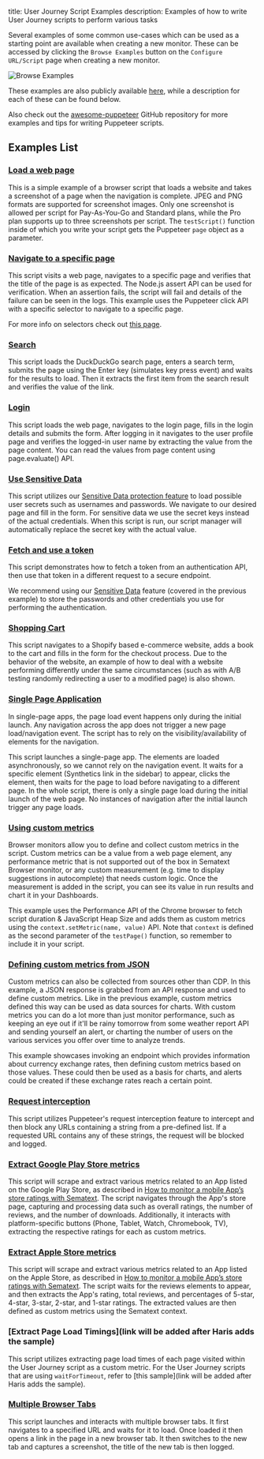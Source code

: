 title: User Journey Script Examples
description: Examples of how to write User Journey scripts to perform various tasks

Several examples of some common use-cases which can be used as a starting point are available when creating a new monitor. These can be accessed by clicking the `Browse Examples` button on the `Configure URL/Script` page when creating a new monitor.

![Browse Examples](../../images/synthetics/browse-ujs-examples.png)

These examples are also publicly available [here](https://github.com/sematext/docs/tree/master/docs/synthetics/puppeteer-scripts), while a description for each of these can be found below.

Also check out the [awesome-puppeteer](https://github.com/transitive-bullshit/awesome-puppeteer) GitHub repository for more examples and tips for writing Puppeteer scripts.


## Examples List

### [Load a web page](https://github.com/sematext/docs/tree/master/docs/synthetics/puppeteer-scripts/load-web-page.js)

This is a simple example of a browser script that loads a website and takes a screenshot of a page when the navigation is complete. JPEG and PNG formats are supported for screenshot images. Only one screenshot is allowed per script for Pay-As-You-Go and Standard plans, while the Pro plan supports up to three screenshots per script. The `testScript()` function inside of which you write your script gets the Puppeteer `page` object as a parameter.



### [Navigate to a specific page](https://github.com/sematext/docs/tree/master/docs/synthetics/puppeteer-scripts/navigate-specific-page.js)

This script visits a web page, navigates to a specific page and verifies that the title of the page is as expected. The Node.js assert API can be used for verification. When an assertion fails, the script will fail and details of the failure can be seen in the logs. This example uses the Puppeteer click API with a specific selector to navigate to a specific page.

For more info on selectors check out [this page](https://developer.mozilla.org/en-US/docs/Web/CSS/CSS_Selectors).



### [Search](https://github.com/sematext/docs/tree/master/docs/synthetics/puppeteer-scripts/open-search-page.js)

This script loads the DuckDuckGo search page, enters a search term, submits the page using the Enter key (simulates key press event) and waits for the results to load. Then it extracts the first item from the search result and verifies the value of the link.



### [Login](https://github.com/sematext/docs/tree/master/docs/synthetics/puppeteer-scripts/login-wiki.js)

This script loads the web page, navigates to the login page, fills in the login details and submits the form. After logging in it navigates to the user profile page and verifies the logged-in user name by extracting the value from the page content. You can read the values from page content using page.evaluate() API.



### [Use Sensitive Data](https://github.com/sematext/docs/tree/master/docs/synthetics/puppeteer-scripts/use-sensitive-data.js)

This script utilizes our [Sensitive Data protection feature](./sensitive-data.md) to load possible user secrets such as usernames and passwords. We navigate to our desired page and fill in the form. For sensitive data we use the secret keys instead of the actual credentials. When this script is run, our script manager will automatically replace the secret key with the actual value.



### [Fetch and use a token](https://github.com/sematext/docs/tree/master/docs/synthetics/puppeteer-scripts/fetch-use-token.js)

This script demonstrates how to fetch a token from an authentication API, then use that token in a different request to a secure endpoint.

We recommend using our [Sensitive Data](./sensitive-data.md) feature (covered in the previous example) to store the passwords and other credentials you use for performing the authentication. 



### [Shopping Cart](https://github.com/sematext/docs/tree/master/docs/synthetics/puppeteer-scripts/shopping-cart.js)

This script navigates to a Shopify based e-commerce website, adds a book to the cart and fills in the form for the checkout process. Due to the behavior of the website, an example of how to deal with a website performing differently under the same circumstances (such as with A/B testing randomly redirecting a user to a modified page) is also shown.



### [Single Page Application](https://github.com/sematext/docs/tree/master/docs/synthetics/puppeteer-scripts/single-page-app.js)

In single-page apps, the page load event happens only during the initial launch. Any navigation across the app does not trigger a new page load/navigation event. The script has to rely on the visibility/availability of elements for the navigation. 

This script launches a single-page app. The elements are loaded asynchronously, so we cannot rely on the navigation event. It waits for a specific element (Synthetics link in the sidebar) to appear, clicks the element, then waits for the page to load before navigating to a different page. In the whole script, there is only a single page load during the initial launch of the web page. No instances of navigation after the initial launch trigger any page loads.



### [Using custom metrics](https://github.com/sematext/docs/tree/master/docs/synthetics/puppeteer-scripts/custom-metric.js)

Browser monitors allow you to define and collect custom metrics in the script. Custom metrics can be a value from a web page element, any performance metric that is not supported out of the box in Sematext Browser monitor, or any custom measurement (e.g. time to display suggestions in autocomplete) that needs custom logic. Once the measurement is added in the script, you can see its value in run results and chart it in your Dashboards.

This example uses the Performance API of the Chrome browser to fetch script duration & JavaScript Heap Size and adds them as custom metrics using the `context.setMetric(name, value)` API. Note that `context` is defined as the second parameter of the `testPage()` function, so remember to include it in your script.



### [Defining custom metrics from JSON](https://github.com/sematext/docs/tree/master/docs/synthetics/puppeteer-scripts/custom-metric-json.js)

Custom metrics can also be collected from sources other than CDP. In this example, a JSON response is grabbed from an API response and used to define custom metrics. Like in the previous example, custom metrics defined this way can be used as data sources for charts. With custom metrics you can do a lot more than just monitor performance, such as keeping an eye out if it'll be rainy tomorrow from some weather report API and sending yourself an alert, or charting the number of users on the various services you offer over time to analyze trends.

This example showcases invoking an endpoint which provides information about currency exchange rates, then defining custom metrics based on those values. These could then be used as a basis for charts, and alerts could be created if these exchange rates reach a certain point.



### [Request interception](https://github.com/sematext/docs/tree/master/docs/synthetics/puppeteer-scripts/request-interception.js)

This script utilizes Puppeteer's request interception feature to intercept and then block any URLs containing a string from a pre-defined list. If a requested URL contains any of these strings, the request will be blocked and logged.


### [Extract Google Play Store metrics](https://github.com/sematext/docs/tree/master/docs/synthetics/puppeteer-scripts/google-play.js)

This script will scrape and extract various metrics related to an App listed on the Google Play Store, as described in [How to monitor a mobile App’s store ratings with Sematext](https://sematext.com/blog/how-to-monitor-mobile-app-store-ratings-with-sematext/).
The script navigates through the App's store page, capturing and processing data such as overall ratings, the number of reviews, and the number of downloads.
Additionally, it interacts with platform-specific buttons (Phone, Tablet, Watch, Chromebook, TV), extracting the respective ratings for each as custom metrics.



### [Extract Apple Store metrics](https://github.com/sematext/docs/tree/master/docs/synthetics/puppeteer-scripts/apple-store.js)

This script will scrape and extract various metrics related to an App listed on the Apple Store, as described in [How to monitor a mobile App’s store ratings with Sematext](https://sematext.com/blog/how-to-monitor-mobile-app-store-ratings-with-sematext/).
The script waits for the reviews elements to appear, and then extracts the App's rating, total reviews, and percentages of 5-star, 4-star, 3-star, 2-star, and 1-star ratings. The extracted values are then defined as custom metrics using the Sematext context.

### [Extract Page Load Timings](link will be added after Haris adds the sample)

This script utilizes extracting page load times of each page visited within the User Journey script as a custom metric. For the User Journey scripts that are using `waitForTimeout`, refer to [this sample](link will be added after Haris adds the sample).

### [Multiple Browser Tabs](https://github.com/sematext/docs/tree/master/docs/synthetics/puppeteer-scripts/multi-tab.js)

This script launches and interacts with multiple browser tabs. It first navigates to a specified URL and waits for it to load. Once loaded it then opens a link in the page in a new browser tab. It then switches to the new tab and captures a screenshot, the title of the new tab is then logged.
